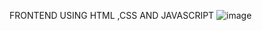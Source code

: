 FRONTEND USING HTML ,CSS AND JAVASCRIPT
![image](https://github.com/user-attachments/assets/0235000c-792b-4eea-b0fb-4c919a29d445)
